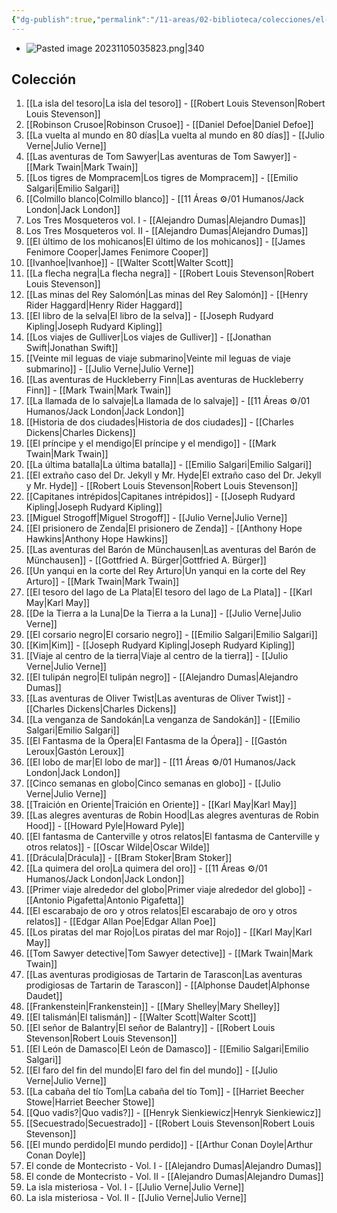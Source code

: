 ```yaml
---
{"dg-publish":true,"permalink":"/11-areas/02-biblioteca/colecciones/el-comercio-grandes-novelas-de-aventuras/","noteIcon":""}
---
```


- ![Pasted image 20231105035823.png|340](/img/user/10%20Entrada%20%F0%9F%9B%92/%F0%9F%92%BE%20Adjuntos/Pasted%20image%2020231105035823.png)
## Colección
1. [[La isla del tesoro\|La isla del tesoro]] - [[Robert Louis Stevenson\|Robert Louis Stevenson]]
2. [[Robinson Crusoe\|Robinson Crusoe]] - [[Daniel Defoe\|Daniel Defoe]]
3. [[La vuelta al mundo en 80 días\|La vuelta al mundo en 80 días]] - [[Julio Verne\|Julio Verne]]
4. [[Las aventuras de Tom Sawyer\|Las aventuras de Tom Sawyer]] - [[Mark Twain\|Mark Twain]]
5. [[Los tigres de Mompracem\|Los tigres de Mompracem]] - [[Emilio Salgari\|Emilio Salgari]]
6. [[Colmillo blanco\|Colmillo blanco]] - [[11 Áreas ⚙/01 Humanos/Jack London\|Jack London]]
7. Los Tres Mosqueteros vol. I - [[Alejandro Dumas\|Alejandro Dumas]]
8. Los Tres Mosqueteros vol. II - [[Alejandro Dumas\|Alejandro Dumas]]
9. [[El último de los mohicanos\|El último de los mohicanos]] - [[James Fenimore Cooper\|James Fenimore Cooper]]
10. [[Ivanhoe\|Ivanhoe]] - [[Walter Scott\|Walter Scott]]
11. [[La flecha negra\|La flecha negra]] - [[Robert Louis Stevenson\|Robert Louis Stevenson]]
12. [[Las minas del Rey Salomón\|Las minas del Rey Salomón]] - [[Henry Rider Haggard\|Henry Rider Haggard]]
13. [[El libro de la selva\|El libro de la selva]] - [[Joseph Rudyard Kipling\|Joseph Rudyard Kipling]]
14. [[Los viajes de Gulliver\|Los viajes de Gulliver]] - [[Jonathan Swift\|Jonathan Swift]]
15. [[Veinte mil leguas de viaje submarino\|Veinte mil leguas de viaje submarino]] - [[Julio Verne\|Julio Verne]]
16. [[Las aventuras de Huckleberry Finn\|Las aventuras de Huckleberry Finn]] - [[Mark Twain\|Mark Twain]]
17. [[La llamada de lo salvaje\|La llamada de lo salvaje]] - [[11 Áreas ⚙/01 Humanos/Jack London\|Jack London]]
18. [[Historia de dos ciudades\|Historia de dos ciudades]] - [[Charles Dickens\|Charles Dickens]]
19. [[El príncipe y el mendigo\|El príncipe y el mendigo]] - [[Mark Twain\|Mark Twain]]
20. [[La última batalla\|La última batalla]] - [[Emilio Salgari\|Emilio Salgari]]
21. [[El extraño caso del Dr. Jekyll y Mr. Hyde\|El extraño caso del Dr. Jekyll y Mr. Hyde]] - [[Robert Louis Stevenson\|Robert Louis Stevenson]]
22. [[Capitanes intrépidos\|Capitanes intrépidos]] - [[Joseph Rudyard Kipling\|Joseph Rudyard Kipling]]
23. [[Miguel Strogoff\|Miguel Strogoff]] - [[Julio Verne\|Julio Verne]]
24. [[El prisionero de Zenda\|El prisionero de Zenda]] - [[Anthony Hope Hawkins\|Anthony Hope Hawkins]]
25. [[Las aventuras del Barón de Münchausen\|Las aventuras del Barón de Münchausen]] - [[Gottfried A. Bürger\|Gottfried A. Bürger]]
26. [[Un yanqui en la corte del Rey Arturo\|Un yanqui en la corte del Rey Arturo]] - [[Mark Twain\|Mark Twain]]
27. [[El tesoro del lago de La Plata\|El tesoro del lago de La Plata]] - [[Karl May\|Karl May]]
28. [[De la Tierra a la Luna\|De la Tierra a la Luna]] - [[Julio Verne\|Julio Verne]]
29. [[El corsario negro\|El corsario negro]] - [[Emilio Salgari\|Emilio Salgari]]
30. [[Kim\|Kim]] - [[Joseph Rudyard Kipling\|Joseph Rudyard Kipling]]
31. [[Viaje al centro de la tierra\|Viaje al centro de la tierra]] - [[Julio Verne\|Julio Verne]]
32. [[El tulipán negro\|El tulipán negro]] - [[Alejandro Dumas\|Alejandro Dumas]]
33. [[Las aventuras de Oliver Twist\|Las aventuras de Oliver Twist]] - [[Charles Dickens\|Charles Dickens]]
34. [[La venganza de Sandokán\|La venganza de Sandokán]] - [[Emilio Salgari\|Emilio Salgari]]
35. [[El Fantasma de la Ópera\|El Fantasma de la Ópera]] - [[Gastón Leroux\|Gastón Leroux]]
36. [[El lobo de mar\|El lobo de mar]] - [[11 Áreas ⚙/01 Humanos/Jack London\|Jack London]]
37. [[Cinco semanas en globo\|Cinco semanas en globo]] - [[Julio Verne\|Julio Verne]]
38. [[Traición en Oriente\|Traición en Oriente]] - [[Karl May\|Karl May]]
39. [[Las alegres aventuras de Robin Hood\|Las alegres aventuras de Robin Hood]] - [[Howard Pyle\|Howard Pyle]]
40. [[El fantasma de Canterville y otros relatos\|El fantasma de Canterville y otros relatos]] - [[Oscar Wilde\|Oscar Wilde]]
41. [[Drácula\|Drácula]] - [[Bram Stoker\|Bram Stoker]]
42. [[La quimera del oro\|La quimera del oro]] - [[11 Áreas ⚙/01 Humanos/Jack London\|Jack London]]		
43. [[Primer viaje alrededor del globo\|Primer viaje alrededor del globo]] - [[Antonio Pigafetta\|Antonio Pigafetta]]
44. [[El escarabajo de oro y otros relatos\|El escarabajo de oro y otros relatos]] - [[Edgar Allan Poe\|Edgar Allan Poe]]
45. [[Los piratas del mar Rojo\|Los piratas del mar Rojo]] - [[Karl May\|Karl May]]
46. [[Tom Sawyer detective\|Tom Sawyer detective]] - [[Mark Twain\|Mark Twain]]
47. [[Las aventuras prodigiosas de Tartarin de Tarascon\|Las aventuras prodigiosas de Tartarin de Tarascon]] - [[Alphonse Daudet\|Alphonse Daudet]]
48. [[Frankenstein\|Frankenstein]] - [[Mary Shelley\|Mary Shelley]]
49. [[El talismán\|El talismán]] - [[Walter Scott\|Walter Scott]]
50. [[El señor de Balantry\|El señor de Balantry]] - [[Robert Louis Stevenson\|Robert Louis Stevenson]]
51. [[El León de Damasco\|El León de Damasco]] - [[Emilio Salgari\|Emilio Salgari]]
52. [[El faro del fin del mundo\|El faro del fin del mundo]] - [[Julio Verne\|Julio Verne]]
53. [[La cabaña del tío Tom\|La cabaña del tío Tom]] - [[Harriet Beecher Stowe\|Harriet Beecher Stowe]]
54. [[Quo vadis?\|Quo vadis?]] - [[Henryk Sienkiewicz\|Henryk Sienkiewicz]]
55. [[Secuestrado\|Secuestrado]] - [[Robert Louis Stevenson\|Robert Louis Stevenson]]
56. [[El mundo perdido\|El mundo perdido]] - [[Arthur Conan Doyle\|Arthur Conan Doyle]]
57. El conde de Montecristo - Vol. I - [[Alejandro Dumas\|Alejandro Dumas]]
58. El conde de Montecristo - Vol. II - [[Alejandro Dumas\|Alejandro Dumas]]
59. La isla misteriosa - Vol. I - [[Julio Verne\|Julio Verne]]
60. La isla misteriosa - Vol. II - [[Julio Verne\|Julio Verne]]